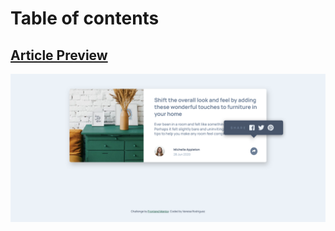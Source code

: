 # Table of contents
 
## [Article Preview](https://github.com/Vanesa-R/Porfolio/tree/master/Newbie/article-preview-component-master)

![Screenshot article preview](article-preview-component-master/screenshots/desktop-active-state-screenshot.png)